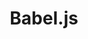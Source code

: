 ---
blog: https://babeljs.io/blog/
codehost: https://github.com/https://github.com/babel/babel
logohandle: babeljs
slack: https://slack.babeljs.io/
sort: babeljs
title: Babel.js
twitter: https://x.com/babeljs
website: https://babeljs.io/
wikipedia: https://en.wikipedia.org/wiki/Babel_(compiler)
---